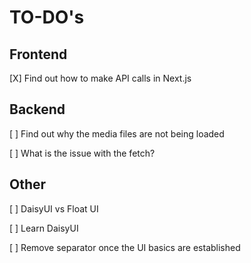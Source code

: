 # TO-DO's

## Frontend

[X] Find out how to make API calls in Next.js

## Backend

[ ] Find out why the media files are not being loaded

[ ] What is the issue with the fetch?

## Other

[ ] DaisyUI vs Float UI

[ ] Learn DaisyUI

[ ] Remove separator once the UI basics are established
